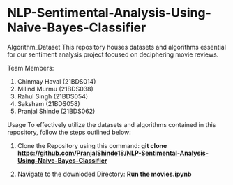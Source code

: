 # NLP-Sentimental-Analysis-Using-Naive-Bayes-Classifier


Algorithm_Dataset
This repository houses datasets and algorithms essential for our sentiment analysis project focused on deciphering movie reviews.

Team Members:
1. Chinmay Haval (21BDS014)
2. Milind Murmu (21BDS038)
3. Rahul Singh (21BDS054)
4. Saksham (21BDS058)
5. Pranjal Shinde (21BDS062)



Usage
To effectively utilize the datasets and algorithms contained in this repository, follow the steps outlined below:

1. Clone the Repository using this command:
    **git clone https://github.com/PranjalShinde18/NLP-Sentimental-Analysis-Using-Naive-Bayes-Classifier**

2. Navigate to the downloded Directory:
    **Run the movies.ipynb**

